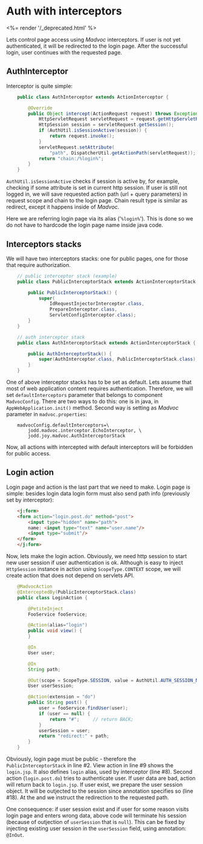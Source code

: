 # Auth with interceptors

<%= render '/_deprecated.html' %>

Lets control page access using *Madvoc* interceptors. If user is not yet
authenticated, it will be redirected to the login page. After the
successful login, user continues with the requested page.

## AuthInterceptor

Interceptor is quite simple:

~~~~~ java
    public class AuthInterceptor extends ActionInterceptor {

    	@Override
    	public Object intercept(ActionRequest request) throws Exception {
    		HttpServletRequest servletRequest = request.getHttpServletRequest();
    		HttpSession session = servletRequest.getSession();
    		if (AuthUtil.isSessionActive(session)) {
    			return request.invoke();
    		}
    		servletRequest.setAttribute(
                "path", DispatcherUtil.getActionPath(servletRequest));
    		return "chain:/%login%";
    	}
    }
~~~~~

`AuthUtil.isSessionActive` checks if session is active by, for example,
checking if some attribute is set in current http session. If user is
still not logged in, we will save requested action path (url + query
parameters) in request scope and chain to the login page. Chain result
type is similar as redirect, except it happens inside of *Madvoc*.

Here we are referring login page via its alias (\'`%login%`\'). This is
done so we do not have to hardcode the login page name inside java code.

## Interceptors stacks

We will have two interceptors stacks: one for public pages, one for
those that require authorization.

~~~~~ java
    // public interceptor stack (example)
    public class PublicInterceptorStack extends ActionInterceptorStack {

    	public PublicInterceptorStack() {
    		super(
                IdRequestInjectorInterceptor.class,
                PrepareInterceptor.class,
                ServletConfigInterceptor.class);
    	}
    }
~~~~~

~~~~~ java
    // auth interceptor stack
    public class AuthInterceptorStack extends ActionInterceptorStack {

    	public AuthInterceptorStack() {
    		super(AuthInterceptor.class, PublicInterceptorStack.class);
    	}
    }
~~~~~

One of above interceptor stacks has to be set as default. Lets assume
that most of web application content requires authentication. Therefore,
we will set `defaultInterceptors` parameter that belongs to component
`MadvocConfig`. There are two ways to do this: one is in java, in
`AppWebApplication.init()` method. Second way is setting as *Madvoc*
parameter in `madvoc.properties`\:

~~~~~
    madvocConfig.defaultInterceptors=\
        jodd.madvoc.interceptor.EchoInterceptor, \
        jodd.joy.madvoc.AuthInterceptorStack
~~~~~

Now, all actions with intercepted with default interceptors will be
forbidden for public access.

## Login action

Login page and action is the last part that we need to make. Login page
is simple: besides login data login form must also send path info
(previously set by interceptor):

~~~~~ html
    <j:form>
    <form action="login.post.do" method="post">
    	<input type="hidden" name="path">
    	name: <input type="text" name="user.name"/>
    	<input type="submit"/>
    </form>
    </j:form>
~~~~~

Now, lets make the login action. Obviously, we need http session to
start new user session if user authentication is ok. Although is easy to
inject `HttpSession` instance in action using `ScopeType.CONTEXT` scope,
we will create action that does not depend on servlets API.

~~~~~ java
    @MadvocAction
    @InterceptedBy(PublicInterceptorStack.class)
    public class LoginAction {

    	@PetiteInject
    	FooService fooService;

    	@Action(alias="login")
    	public void view() {
    	}

    	@In
    	User user;

    	@In
    	String path;

    	@Out(scope = ScopeType.SESSION, value = AuthUtil.AUTH_SESSION_NAME)
    	User userSession;

    	@Action(extension = "do")
    	public String post() {
    		user = fooService.findUser(user);
    		if (user == null) {
    			return "#";		// return BACK;
    		}
    		userSession = user;
    		return "redirect:" + path;
    	}
    }
~~~~~

Obviously, login page must be public - therefore the
`PublicInterceptorStack` in line #2. View action in line #9 shows the
`login.jsp`. It also defines `login` alias, used by interceptor (line
#8). Second action (`login.post.do`) tries to authenticate user. If user
data are bad, action will return back to `login.jsp`. If user exist, we
prepare the user session object. It will be outjected to the session
since annotation specifies so (line #18). At the and we instruct the
redirection to the requested path.

One consequence: if user session exist and if user for some reason
visits login page and enters wrong data, above code will terminate his
session (because of outjection of `userSession` that is `null`). This
can be fixed by injecting existing user session in the `userSession`
field, using annotation: `@InOut`.
